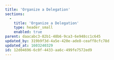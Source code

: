 ```yaml
---
title: 'Organize a Delegation'
sections:
  -
    title: 'Organize a Delegation'
    type: header_small
    enabled: true
parent: daacabc3-82b1-48b6-9ca3-6e948cc1c645
updated_by: 319b9f3d-4a5e-420e-ade8-ceaff8cfc78d
updated_at: 1603240329
id: 12d04696-6c0f-4433-aa6c-499fe7572ed9
---
```

